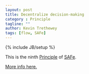 ```yaml
---
layout: post
title: Decentralize decision-making
category : Principle
tagline: ""
author: Kevin Trethewey
tags: [flow, SAFe]
---
```

{% include JB/setup %}

This is the ninth [Principle](/principles.html) of [SAFe](/Archetype/SAFe/).

[More info here.](http://scaledagileframework.com/decentralize-decision-making/)